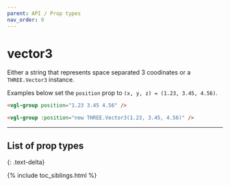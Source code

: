 ```yaml
---
parent: API / Prop types
nav_order: 9
---
```


# vector3
Either a string that represents space separated 3 coodinates or a `THREE.Vector3`
instance.

Examples below set the `position` prop to `(x, y, z) = (1.23, 3.45, 4.56)`.

```html
<vgl-group position="1.23 3.45 4.56" />
```

```html
<vgl-group :position="new THREE.Vector3(1.23, 3.45, 4.56)" />
```

---

## List of prop types
{: .text-delta}

{% include toc_siblings.html %}
